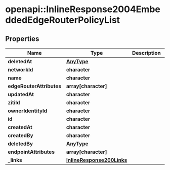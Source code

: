 # openapi::InlineResponse2004EmbeddedEdgeRouterPolicyList

## Properties
Name | Type | Description | Notes
------------ | ------------- | ------------- | -------------
**deletedAt** | [**AnyType**](.md) |  | 
**networkId** | **character** |  | 
**name** | **character** |  | 
**edgeRouterAttributes** | **array[character]** |  | 
**updatedAt** | **character** |  | 
**zitiId** | **character** |  | 
**ownerIdentityId** | **character** |  | 
**id** | **character** |  | 
**createdAt** | **character** |  | 
**createdBy** | **character** |  | 
**deletedBy** | [**AnyType**](.md) |  | 
**endpointAttributes** | **array[character]** |  | 
**_links** | [**InlineResponse200Links**](inline_response_200__links.md) |  | 


